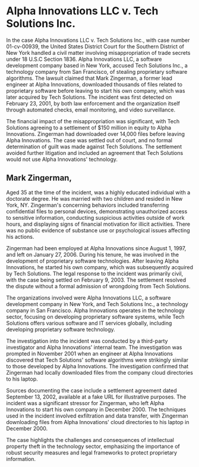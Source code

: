 # Alpha Innovations LLC v. Tech Solutions Inc.

In the case Alpha Innovations LLC v. Tech Solutions Inc., with case number 01-cv-00939, the United States District Court for the Southern District of New York handled a civil matter involving misappropriation of trade secrets under 18 U.S.C Section 1836. Alpha Innovations LLC, a software development company based in New York, accused Tech Solutions Inc., a technology company from San Francisco, of stealing proprietary software algorithms. The lawsuit claimed that Mark Zingerman, a former lead engineer at Alpha Innovations, downloaded thousands of files related to proprietary software before leaving to start his own company, which was later acquired by Tech Solutions. The incident was first detected on February 23, 2001, by both law enforcement and the organization itself through automated checks, email monitoring, and video surveillance.

The financial impact of the misappropriation was significant, with Tech Solutions agreeing to a settlement of $150 million in equity to Alpha Innovations. Zingerman had downloaded over 14,000 files before leaving Alpha Innovations. The case was settled out of court, and no formal determination of guilt was made against Tech Solutions. The settlement avoided further litigation and included an agreement that Tech Solutions would not use Alpha Innovations' technology.

## Mark Zingerman,

Aged 35 at the time of the incident, was a highly educated individual with a doctorate degree. He was married with two children and resided in New York, NY. Zingerman's concerning behaviors included transferring confidential files to personal devices, demonstrating unauthorized access to sensitive information, conducting suspicious activities outside of work hours, and displaying signs of financial motivation for illicit activities. There was no public evidence of substance use or psychological issues affecting his actions.

Zingerman had been employed at Alpha Innovations since August 1, 1997, and left on January 27, 2006. During his tenure, he was involved in the development of proprietary software technologies. After leaving Alpha Innovations, he started his own company, which was subsequently acquired by Tech Solutions. The legal response to the incident was primarily civil, with the case being settled on February 9, 2003. The settlement resolved the dispute without a formal admission of wrongdoing from Tech Solutions.

The organizations involved were Alpha Innovations LLC, a software development company in New York, and Tech Solutions Inc., a technology company in San Francisco. Alpha Innovations operates in the technology sector, focusing on developing proprietary software systems, while Tech Solutions offers various software and IT services globally, including developing proprietary software technology.

The investigation into the incident was conducted by a third-party investigator and Alpha Innovations' internal team. The investigation was prompted in November 2001 when an engineer at Alpha Innovations discovered that Tech Solutions' software algorithms were strikingly similar to those developed by Alpha Innovations. The investigation confirmed that Zingerman had locally downloaded files from the company cloud directories to his laptop.

Sources documenting the case include a settlement agreement dated September 13, 2002, available at a fake URL for illustrative purposes. The incident was a significant stressor for Zingerman, who left Alpha Innovations to start his own company in December 2000. The techniques used in the incident involved exfiltration and data transfer, with Zingerman downloading files from Alpha Innovations' cloud directories to his laptop in December 2000.

The case highlights the challenges and consequences of intellectual property theft in the technology sector, emphasizing the importance of robust security measures and legal frameworks to protect proprietary information.
